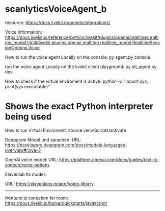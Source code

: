 # scanlyticsVoiceAgent_b

resource: 
https://docs.livekit.io/agents/integrations/

Voice information: 
https://docs.livekit.io/reference/python/livekit/plugins/openai/realtime/realtime_model.html#livekit.plugins.openai.realtime.realtime_model.RealtimeSessionOptions.Voice

How to run the voice agent  Locally on the console: 
py agent.py console

run the voice agent  Locally on the livekit client playground: 
py stt_agent.py dev




How to check if the virtual enviroment is active: 
python -c "import sys; print(sys.executable)"
# Shows the exact Python interpreter being used 


How to run Virtual Enviroment: 
source venv/Scripts/activate


Deepgram Model und sprachen: 
URL: https://developers.deepgram.com/docs/models-languages-overview#nova-3


OpenAi voice model: 
URL: https://platform.openai.com/docs/guides/text-to-speech/voice-options


Elevenlab tts model: 

URL: https://elevenlabs.io/app/voice-library




-----------------------------------------------------------------
frontend js conection for room: 
https://docs.livekit.io/home/quickstarts/javascript/